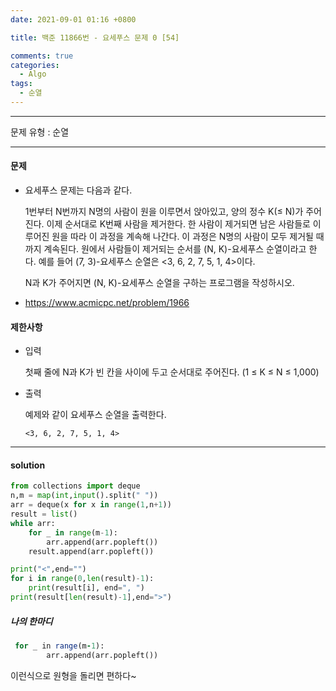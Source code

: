 ```yaml
---
date: 2021-09-01 01:16 +0800

title: 백준 11866번 - 요세푸스 문제 0 [54]

comments: true
categories:
  - Algo
tags:
  - 순열
---
```


---

문제 유형 : 순열

---

#### 문제

- 요세푸스 문제는 다음과 같다.

  1번부터 N번까지 N명의 사람이 원을 이루면서 앉아있고, 양의 정수 K(≤ N)가 주어진다. 이제 순서대로 K번째 사람을 제거한다. 한 사람이 제거되면 남은 사람들로 이루어진 원을 따라 이 과정을 계속해 나간다. 이 과정은 N명의 사람이 모두 제거될 때까지 계속된다. 원에서 사람들이 제거되는 순서를 (N, K)-요세푸스 순열이라고 한다. 예를 들어 (7, 3)-요세푸스 순열은 <3, 6, 2, 7, 5, 1, 4>이다.

  N과 K가 주어지면 (N, K)-요세푸스 순열을 구하는 프로그램을 작성하시오.

- https://www.acmicpc.net/problem/1966

#### 제한사항

- 입력

  첫째 줄에 N과 K가 빈 칸을 사이에 두고 순서대로 주어진다. (1 ≤ K ≤ N ≤ 1,000)

- 출력

  예제와 같이 요세푸스 순열을 출력한다.

  `<3, 6, 2, 7, 5, 1, 4>`

---

#### solution

```python
from collections import deque
n,m = map(int,input().split(" "))
arr = deque(x for x in range(1,n+1))
result = list()
while arr:
    for _ in range(m-1):
        arr.append(arr.popleft())
    result.append(arr.popleft())

print("<",end="")
for i in range(0,len(result)-1):
    print(result[i], end=", ")
print(result[len(result)-1],end=">")
```

##### 나의 한마디

```for _ in range(m-1):
 for _ in range(m-1):
        arr.append(arr.popleft())
```

이런식으로 원형을 돌리면 편하다~
